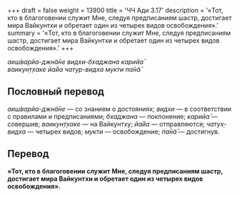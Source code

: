 +++
draft = false
weight = 13900
title = 'ЧЧ Ади 3.17'
description = '«Тот, кто в благоговении служит Мне, следуя предписаниям шастр, достигает мира Вайкунтхи и обретает один из четырех видов освобождения».'
summary = '«Тот, кто в благоговении служит Мне, следуя предписаниям шастр, достигает мира Вайкунтхи и обретает один из четырех видов освобождения».'
+++

_аиш́варйа-джн̃а̄не видхи-бхаджана карийа̄  
ваикун̣т̣хаке йа̄йа чатур-видха мукти па̄н̃а̄_

## Пословный перевод

_аиш́варйа_\-_джн̃а̄не_ — со знанием о достояниях; _видхи_ — в соответствии с правилами и предписаниями; _бхаджана_ — поклонение; _карийа̄_ — совершив; _ваикун̣т̣хаке_ — на Вайкунтху; _йа̄йа_ — отправляются; _чатух̣_\-_видха_ — четырех видов; _мукти_ — освобождение; _па̄н̃а̄_ — достигнув.

## Перевод

**«Тот, кто в благоговении служит Мне, следуя предписаниям шастр, достигает мира Вайкунтхи и обретает один из четырех видов освобождения».**
